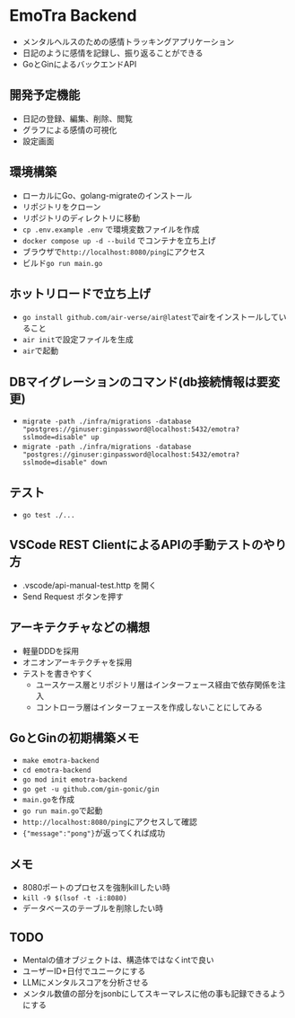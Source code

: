 # EmoTra Backend
- メンタルヘルスのための感情トラッキングアプリケーション
- 日記のように感情を記録し、振り返ることができる
- GoとGinによるバックエンドAPI

## 開発予定機能
- 日記の登録、編集、削除、閲覧
- グラフによる感情の可視化
- 設定画面

## 環境構築
- ローカルにGo、golang-migrateのインストール
- リポジトリをクローン
- リポジトリのディレクトリに移動
- `cp .env.example .env` で環境変数ファイルを作成
- `docker compose up -d --build` でコンテナを立ち上げ
- ブラウザで`http://localhost:8080/ping`にアクセス
- ビルド`go run main.go`

## ホットリロードで立ち上げ
- `go install github.com/air-verse/air@latest`でairをインストールしていること
- `air init`で設定ファイルを生成
- `air`で起動

## DBマイグレーションのコマンド(db接続情報は要変更)
- `migrate -path ./infra/migrations -database "postgres://ginuser:ginpassword@localhost:5432/emotra?sslmode=disable" up`
- `migrate -path ./infra/migrations -database "postgres://ginuser:ginpassword@localhost:5432/emotra?sslmode=disable" down`

## テスト 
- `go test ./...`

## VSCode REST ClientによるAPIの手動テストのやり方
- .vscode/api-manual-test.http を開く
- Send Request ボタンを押す

## アーキテクチャなどの構想
- 軽量DDDを採用
- オニオンアーキテクチャを採用
- テストを書きやすく
  - ユースケース層とリポジトリ層はインターフェース経由で依存関係を注入
  - コントローラ層はインターフェースを作成しないことにしてみる


## GoとGinの初期構築メモ
- `make emotra-backend`
- `cd emotra-backend`
- `go mod init emotra-backend`
- `go get -u github.com/gin-gonic/gin`
- `main.go`を作成
- `go run main.go`で起動
- `http://localhost:8080/ping`にアクセスして確認
- `{"message":"pong"}`が返ってくれば成功

## メモ
- 8080ポートのプロセスを強制killしたい時
 - `kill -9 $(lsof -t -i:8080)`
- データベースのテーブルを削除したい時

## TODO
- Mentalの値オブジェクトは、構造体ではなくintで良い
- ユーザーID+日付でユニークにする
- LLMにメンタルスコアを分析させる
- メンタル数値の部分をjsonbにしてスキーマレスに他の事も記録できるようにする
